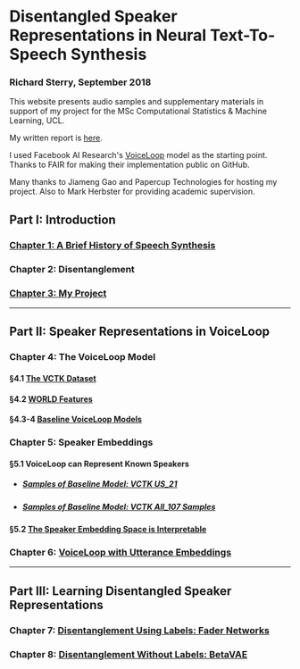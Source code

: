 
# Disentangled Speaker Representations in Neural Text-To-Speech Synthesis
### Richard Sterry, September 2018
This website presents audio samples and supplementary materials in support of my project for the 
MSc 
Computational Statistics & Machine Learning, UCL.

My written report is [here](docs/report/COMPGM99-Sterry-Richard.pdf).

I used Facebook AI Research's [VoiceLoop](https://github.com/facebookresearch/loop) model as the 
starting point. Thanks to FAIR for making their implementation public on GitHub. 

Many thanks to Jiameng Gao and Papercup Technologies for hosting my project. Also to Mark 
Herbster for providing academic supervision.

## Part I: Introduction
### [Chapter 1: A Brief History of Speech Synthesis](introduction_resources.md)

### Chapter 2: Disentanglement

### [Chapter 3: My Project](architecture_overview.md)

<hr>

## Part II: Speaker Representations in VoiceLoop 
### Chapter 4: The VoiceLoop Model
#### §4.1 [The VCTK Dataset](vctk.md)
#### §4.2 [WORLD Features](world_features.md)
#### §4.3-4 [Baseline VoiceLoop Models](voiceloop_baseline.md)


### Chapter 5: Speaker Embeddings
#### §5.1 VoiceLoop can Represent Known Speakers
* ##### [Samples of Baseline Model: VCTK US_21](vctk_us_22_samples.md)
* ##### [Samples of Baseline Model: VCTK All_107 Samples](vctk_all_107_samples.md)

#### §5.2 [The Speaker Embedding Space is Interpretable](speakers_in_voiceloop.md)

### Chapter 6: [VoiceLoop with Utterance Embeddings](utterance_embeddings.md)

<hr>

## Part III: Learning Disentangled Speaker Representations 
### Chapter 7:  [Disentanglement Using Labels: Fader Networks](fader_networks.md)

### Chapter 8: [Disentanglement Without Labels: BetaVAE](betavae.md)
